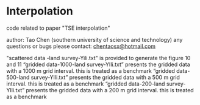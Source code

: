 # Interpolation
code related to paper "TSE interpolation"

author: Tao Chen (southern university of science and technology)
any questions or bugs please contact: chentaosx@hotmail.com

"scattered data -land survey-Yili.txt" is provided to generate the figure 10 and 11
“gridded data-1000-land survey-YIli.txt” presents the gridded data with a 1000 m grid interval. this is treated as a benchmark
“gridded data-500-land survey-YIli.txt” presents the gridded data with a 500 m grid interval. this is treated as a benchmark
“gridded data-200-land survey-YIli.txt” presents the gridded data with a 200 m grid interval. this is treated as a benchmark

